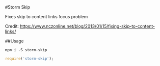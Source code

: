 #Storm Skip

Fixes skip to content links focus problem

Credit: https://www.nczonline.net/blog/2013/01/15/fixing-skip-to-content-links/

##Usage
```
npm i -S storm-skip 
```

```js
require('storm-skip');
